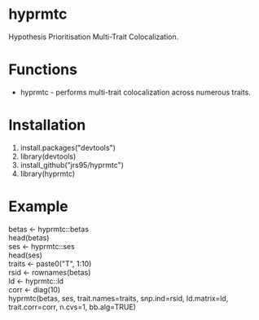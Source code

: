 # hyprmtc
Hypothesis Prioritisation Multi-Trait Colocalization.

# Functions
* hyprmtc - performs multi-trait colocalization across numerous traits.  

# Installation
1. install.packages("devtools")
2. library(devtools) 
3. install_github("jrs95/hyprmtc")
4. library(hyprmtc)

# Example
betas <- hyprmtc::betas  
head(betas)  
ses <- hyprmtc::ses  
head(ses)  
traits <- paste0("T", 1:10)  
rsid <- rownames(betas)    
ld <- hyprmtc::ld  
corr <- diag(10)  
hyprmtc(betas, ses, trait.names=traits, snp.ind=rsid, ld.matrix=ld, trait.corr=corr, n.cvs=1, bb.alg=TRUE)  
